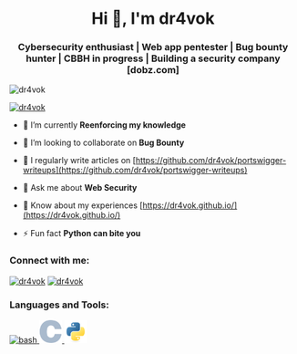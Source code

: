 <h1 align="center">Hi 👋, I'm dr4vok</h1>
<h3 align="center">Cybersecurity enthusiast | Web app pentester | Bug bounty hunter | CBBH in progress | Building a security company [dobz.com]</h3>

<p align="left"> <img src="https://komarev.com/ghpvc/?username=dr4vok&label=Profile%20views&color=0e75b6&style=flat" alt="dr4vok" /> </p>

<p align="left"> <a href="https://github.com/ryo-ma/github-profile-trophy"><img src="https://github-profile-trophy.vercel.app/?username=dr4vok" alt="dr4vok" /></a> </p>

- 🌱 I’m currently **Reenforcing my knowledge**

- 👯 I’m looking to collaborate on **Bug Bounty**

- 📝 I regularly write articles on [https://github.com/dr4vok/portswigger-writeups](https://github.com/dr4vok/portswigger-writeups)

- 💬 Ask me about **Web Security**

- 📄 Know about my experiences [https://dr4vok.github.io/](https://dr4vok.github.io/)

- ⚡ Fun fact **Python can bite you**

<h3 align="left">Connect with me:</h3>
<p align="left">
<a href="https://twitter.com/dr4vok" target="blank"><img align="center" src="https://raw.githubusercontent.com/rahuldkjain/github-profile-readme-generator/master/src/images/icons/Social/twitter.svg" alt="dr4vok" height="30" width="40" /></a>
<a href="https://instagram.com/dr4vok" target="blank"><img align="center" src="https://raw.githubusercontent.com/rahuldkjain/github-profile-readme-generator/master/src/images/icons/Social/instagram.svg" alt="dr4vok" height="30" width="40" /></a>
</p>

<h3 align="left">Languages and Tools:</h3>
<p align="left"> <a href="https://www.gnu.org/software/bash/" target="_blank" rel="noreferrer"> <img src="https://www.vectorlogo.zone/logos/gnu_bash/gnu_bash-icon.svg" alt="bash" width="40" height="40"/> </a> <a href="https://www.cprogramming.com/" target="_blank" rel="noreferrer"> <img src="https://raw.githubusercontent.com/devicons/devicon/master/icons/c/c-original.svg" alt="c" width="40" height="40"/> </a> <a href="https://www.python.org" target="_blank" rel="noreferrer"> <img src="https://raw.githubusercontent.com/devicons/devicon/master/icons/python/python-original.svg" alt="python" width="40" height="40"/> </a> </p>

